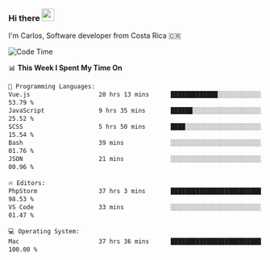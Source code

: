 ### Hi there <img src="https://media.giphy.com/media/hvRJCLFzcasrR4ia7z/giphy.gif" width="25px" height="25px">

I'm Carlos, Software developer from Costa Rica 🇨🇷

[//]: # (<a href="https://app.daily.dev/carum98"><img src="https://github.com/carum98/carum98/blob/main/devcard.svg" width="400" alt="Carlos Umaña Acevedo's Dev Card"/></a>)


<!--START_SECTION:waka-->
![Code Time](http://img.shields.io/badge/Code%20Time-12%2C260%20hrs%2029%20mins-blue)

📊 **This Week I Spent My Time On** 

```text
💬 Programming Languages: 
Vue.js                   20 hrs 13 mins      █████████████░░░░░░░░░░░░   53.79 % 
JavaScript               9 hrs 35 mins       ██████░░░░░░░░░░░░░░░░░░░   25.52 % 
SCSS                     5 hrs 50 mins       ████░░░░░░░░░░░░░░░░░░░░░   15.54 % 
Bash                     39 mins             ░░░░░░░░░░░░░░░░░░░░░░░░░   01.76 % 
JSON                     21 mins             ░░░░░░░░░░░░░░░░░░░░░░░░░   00.96 % 

🔥 Editors: 
PhpStorm                 37 hrs 3 mins       █████████████████████████   98.53 % 
VS Code                  33 mins             ░░░░░░░░░░░░░░░░░░░░░░░░░   01.47 % 

💻 Operating System: 
Mac                      37 hrs 36 mins      █████████████████████████   100.00 % 
```


<!--END_SECTION:waka-->
